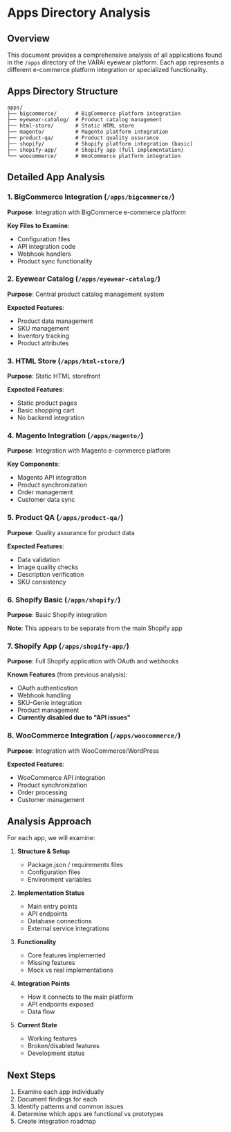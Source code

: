 # Apps Directory Analysis

## Overview

This document provides a comprehensive analysis of all applications found in the `/apps` directory of the VARAi eyewear platform. Each app represents a different e-commerce platform integration or specialized functionality.

## Apps Directory Structure

```
apps/
├── bigcommerce/      # BigCommerce platform integration
├── eyewear-catalog/  # Product catalog management
├── html-store/       # Static HTML store
├── magento/          # Magento platform integration
├── product-qa/       # Product quality assurance
├── shopify/          # Shopify platform integration (basic)
├── shopify-app/      # Shopify app (full implementation)
└── woocommerce/      # WooCommerce platform integration
```

## Detailed App Analysis

### 1. BigCommerce Integration (`/apps/bigcommerce/`)

**Purpose**: Integration with BigCommerce e-commerce platform

**Key Files to Examine**:
- Configuration files
- API integration code
- Webhook handlers
- Product sync functionality

### 2. Eyewear Catalog (`/apps/eyewear-catalog/`)

**Purpose**: Central product catalog management system

**Expected Features**:
- Product data management
- SKU management
- Inventory tracking
- Product attributes

### 3. HTML Store (`/apps/html-store/`)

**Purpose**: Static HTML storefront

**Expected Features**:
- Static product pages
- Basic shopping cart
- No backend integration

### 4. Magento Integration (`/apps/magento/`)

**Purpose**: Integration with Magento e-commerce platform

**Key Components**:
- Magento API integration
- Product synchronization
- Order management
- Customer data sync

### 5. Product QA (`/apps/product-qa/`)

**Purpose**: Quality assurance for product data

**Expected Features**:
- Data validation
- Image quality checks
- Description verification
- SKU consistency

### 6. Shopify Basic (`/apps/shopify/`)

**Purpose**: Basic Shopify integration

**Note**: This appears to be separate from the main Shopify app

### 7. Shopify App (`/apps/shopify-app/`)

**Purpose**: Full Shopify application with OAuth and webhooks

**Known Features** (from previous analysis):
- OAuth authentication
- Webhook handling
- SKU-Genie integration
- Product management
- **Currently disabled due to "API issues"**

### 8. WooCommerce Integration (`/apps/woocommerce/`)

**Purpose**: Integration with WooCommerce/WordPress

**Expected Features**:
- WooCommerce API integration
- Product synchronization
- Order processing
- Customer management

## Analysis Approach

For each app, we will examine:

1. **Structure & Setup**
   - Package.json / requirements files
   - Configuration files
   - Environment variables

2. **Implementation Status**
   - Main entry points
   - API endpoints
   - Database connections
   - External service integrations

3. **Functionality**
   - Core features implemented
   - Missing features
   - Mock vs real implementations

4. **Integration Points**
   - How it connects to the main platform
   - API endpoints exposed
   - Data flow

5. **Current State**
   - Working features
   - Broken/disabled features
   - Development status

## Next Steps

1. Examine each app individually
2. Document findings for each
3. Identify patterns and common issues
4. Determine which apps are functional vs prototypes
5. Create integration roadmap